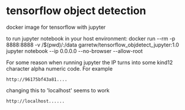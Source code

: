 # tensorflow object detection

docker image for tensorflow with jupyter


to run jupyter notebook in your host environment:
docker run --rm -p 8888:8888 -v /$(pwd)/:/data garretw/tensorflow_objdetect_jupyter:1.0 jupyter notebook --ip 0.0.0.0 --no-browser --allow-root

For some reason when running jupyter the IP turns into some kind12 character alpha numeric code.
For example

```
http://96175bf43a81....
```

changing this to 'localhost' seems to work

```
http://localhost......
```
